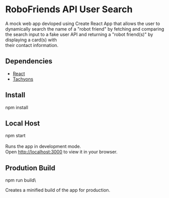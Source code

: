 # RoboFriends API User Search
A mock web app devloped using Create React App that allows the user to dynamically search the name of a "robot friend"
by fetching and comparing the search input to a fake user API and returning a "robot friend(s)" by displaying a card(s) with\
their contact information.

## Dependencies

* [React](https://create-react-app.dev/docs/getting-started/)
* [Tachyons](https://tachyons.io/)

## Install
npm install

## Local Host 
npm start\
\
Runs the app in development mode.\
Open [http://localhost:3000](http://localhost:3000) to view it in your browser.

## Prodution Build
npm run build\

Creates a minified build of the app for production.
